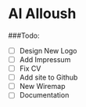 # Al Alloush



###Todo:

- [ ] Design New Logo
- [ ] Add Impressum
- [ ] Fix CV
- [ ] Add site to Github
- [ ] New Wiremap
- [ ] Documentation